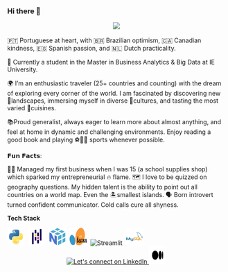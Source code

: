 ### Hi there 👋


<div id="header" align="center">
  <img src="https://media.giphy.com/media/v1.Y2lkPTc5MGI3NjExNWUxMmJlYzk0MjE4OGU4OGRlMjY5M2Q0MmYyMTc1ODUwMzYxZDI3MiZjdD1z/UQegJyKbNyQJmlTlZb/giphy.gif" width="100"/>
</div>

🇵🇹 Portuguese at heart, with 🇧🇷 Brazilian optimism, 🇨🇦 Canadian kindness, 🇪🇸 Spanish passion, and 🇳🇱 Dutch practicality.

📖 Currently a student in the Master in Business Analytics & Big Data at IE University.

🌍 I’m an enthusiastic traveler (25+ countries and counting) with the dream of exploring every corner of the world. I am fascinated by discovering new 🌄landscapes, immersing myself in diverse 🏰cultures, and tasting the most varied 🍝cuisines.

📚Proud generalist, always eager to learn more about almost anything, and feel at home in dynamic and challenging environments. Enjoy reading a good book and playing ⚽🏐🎾 sports whenever possible. 

𝗙𝘂𝗻 𝗙𝗮𝗰𝘁𝘀:

🧑‍💼 Managed my first business when I was 15 (a school supplies shop) which sparked my entrepreneurial 🔥 flame.
🗺️ I love to be quizzed on geography questions. My hidden talent is the ability to point out all countries on a world map. Even the 🏝️smallest islands.
🗣️ Born introvert turned confident communicator. Cold calls cure all shyness.

**Tech Stack**

<div>
  <img src="https://github.com/devicons/devicon/blob/master/icons/python/python-original.svg" title="Python" alt="Python" width="40" height="40"/>&nbsp;
  <img src="https://github.com/devicons/devicon/blob/master/icons/pandas/pandas-original.svg" title="Pandas" alt="Pandas" width="40" height="40"/>&nbsp;
  <img src="https://github.com/devicons/devicon/blob/master/icons/numpy/numpy-original.svg" title="Numpy" alt="Numpy" width="40" height="40"/>&nbsp;
  <img src="https://github.com/scikit-learn/scikit-learn/blob/main/doc/logos/scikit-learn-logo-without-subtitle.svg" title="SciKit-Learn" alt="SciKit-Learn" width="40" height="40"/>&nbsp;
  <img src="https://streamlit.io/images/brand/streamlit-mark-color.png" title="Streamlit" alt="Streamlit" width="40" height="40"/>&nbsp;
  <img src="https://github.com/devicons/devicon/blob/master/icons/mysql/mysql-original-wordmark.svg" title="MySQL"  alt="MySQL" width="40" height="40"/>&nbsp;
</div>

<div align="center">
  <a href="https://www.linkedin.com/in/vascooliveiraa/">
    <img src="https://github.com/gauravghongde/social-icons/blob/master/SVG/Color/LinkedIN.svg" title="LinkedIn" alt="Let's connect on LinkedIn" width="40" height="40"/>
  </a>
  </a href="">
    <img src="https://github.com/Medium/medium-logos/blob/master/03_Symbol/01_Black/JPG/RGB/Medium-Symbol-Black-RGB%401x.jpg" title="Medium" alt="Follow me on Medium" width="40" height="40"/>
  </a>
 </div>
